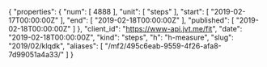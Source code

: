 {
  "properties": {
    "num": [
      4888
    ],
    "unit": [
      "steps"
    ],
    "start": [
      "2019-02-17T00:00:00Z"
    ],
    "end": [
      "2019-02-18T00:00:00Z"
    ],
    "published": [
      "2019-02-18T00:00:00Z"
    ]
  },
  "client_id": "https://www-api.jvt.me/fit",
  "date": "2019-02-18T00:00:00Z",
  "kind": "steps",
  "h": "h-measure",
  "slug": "2019/02/klqdk",
  "aliases": [
    "/mf2/495c6eab-9559-4f26-afa8-7d99051a4a33/"
  ]
}
